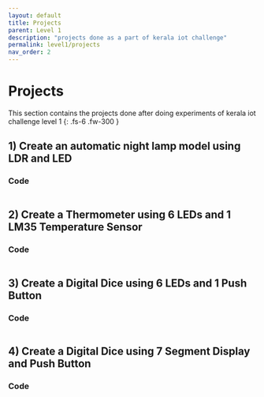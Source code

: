 ```yaml
---
layout: default
title: Projects
parent: Level 1
description: "projects done as a part of kerala iot challenge"
permalink: level1/projects
nav_order: 2
---
```



# **Projects**

This section contains the projects done after doing experiments of kerala iot challenge level 1
{: .fs-6 .fw-300 }


## 1) Create an automatic night lamp model using LDR and LED

### Code


```
```

## 2) Create a Thermometer using 6 LEDs and 1 LM35 Temperature Sensor

### Code


```
```

## 3) Create a Digital Dice using 6 LEDs and 1 Push Button

### Code


```
```

## 4) Create a Digital Dice using 7 Segment Display and Push Button

### Code


```
```
